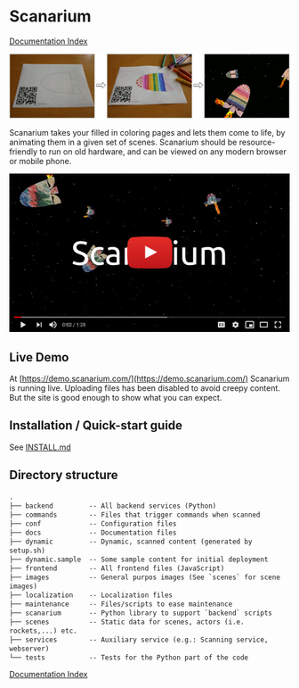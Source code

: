 # Scanarium

[Documentation Index](docs/index.md)

![](docs/images/bait.gif)

Scanarium takes your filled in coloring pages and lets them come to life, by
animating them in a given set of scenes. Scanarium should be resource-friendly
to run on old hardware, and can be viewed on any modern browser or mobile phone.

[![Scanarium video demo](docs/images/bait-youtube.jpg)](https://www.youtube.com/watch?v=LuFLBiLtP8Y)

## Live Demo

At [https://demo.scanarium.com/](https://demo.scanarium.com/) Scanarium is running
live. Uploading files has been disabled to avoid creepy content. But the site is
good enough to show what you can expect.



## Installation / Quick-start guide

See [INSTALL.md](INSTALL.md)



## Directory structure

```
.
├── backend         -- All backend services (Python)
├── commands        -- Files that trigger commands when scanned
├── conf            -- Configuration files
├── docs            -- Documentation files
├── dynamic         -- Dynamic, scanned content (generated by setup.sh)
├── dynamic.sample  -- Some sample content for initial deployment
├── frontend        -- All frontend files (JavaScript)
├── images          -- General purpos images (See `scenes` for scene images)
├── localization    -- Localization files
├── maintenance     -- Files/scripts to ease maintenance
├── scanarium       -- Python library to support `backend` scripts
├── scenes          -- Static data for scenes, actors (i.e. rockets,...) etc.
├── services        -- Auxiliary service (e.g.: Scanning service, webserver)
└── tests           -- Tests for the Python part of the code
```



[Documentation Index](docs/index.md)
